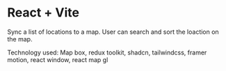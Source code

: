 # React + Vite

Sync a list of locations to a map. User can search and sort the loaction on the map.

Technology used: Map box, redux toolkit, shadcn, tailwindcss, framer motion, react window, react map gl
